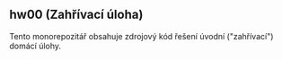 ## hw00 (Zahřívací úloha)
Tento monorepozitář obsahuje zdrojový kód řešení úvodní ("zahřívací") domácí úlohy.
